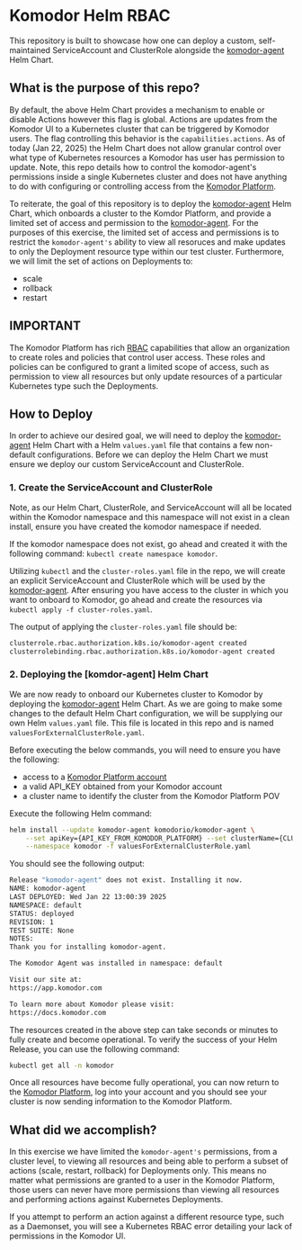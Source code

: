 # Komodor Helm RBAC

This repository is built to showcase how one can deploy a custom, self-maintained ServiceAccount and ClusterRole alongside the [komodor-agent] Helm Chart.

## What is the purpose of this repo?

By default, the above Helm Chart provides a mechanism to enable or disable Actions however this flag is global. Actions are updates from the Komodor UI to a Kubernetes cluster that can be triggered by Komodor users. The flag controlling this behavior is the `capabilities.actions`. As of today (Jan 22, 2025) the Helm Chart does not allow granular control over what type of Kubernetes resources a Komodor has user has permission to update. Note, this repo details how to control the komodor-agent's permissions inside a single Kubernetes cluster and does not have anything to do with configuring or controlling access from the [Komodor Platform](https://app.komodor.com). 

To reiterate, the goal of this repository is to deploy the [komodor-agent] Helm Chart, which onboards a cluster to the Komdor Platform, and provide a limited set of access and permission to the [komodor-agent]. For the purposes of this exercise, the limited set of access and permissions is to restrict the `komodor-agent's` ability to view all resoruces and make updates to only the Deployment resource type within our test cluster. Furthermore, we will limit the set of actions on Deployments to:

- scale
- rollback
- restart

## IMPORTANT

The Komodor Platform has rich [RBAC](https://help.komodor.com/hc/en-us/articles/22434021963154-RBAC) capabilities that allow an organization to create roles and policies that control user access. These roles and policies can be configured to grant a limited scope of access, such as permission to view all resources but only update resources of a particular Kubernetes type such the Deployments.

## How to Deploy

In order to achieve our desired goal, we will need to deploy the [komodor-agent] Helm Chart with a Helm `values.yaml` file that contains a few non-default configurations. Before we can deploy the Helm Chart we must ensure we deploy our custom ServiceAccount and ClusterRole.

### 1. Create the ServiceAccount and ClusterRole

Note, as our Helm Chart, ClusterRole, and ServiceAccount will all be located within the Komodor namespace and this namespace will not exist in a clean install, ensure you have created the komodor namespace if needed.

If the komodor namespace does not exist, go ahead and created it with the following command: `kubectl create namespace komodor`.

Utilizing `kubectl` and the `cluster-roles.yaml` file in the repo, we will create an explicit ServiceAccount and ClusterRole which will be used by the [komodor-agent]. After ensuring you have access to the cluster in which you want to onboard to Komodor, go ahead and create the resources via `kubectl apply -f cluster-roles.yaml`.

The output of applying the `cluster-roles.yaml` file should be:

```bash
clusterrole.rbac.authorization.k8s.io/komodor-agent created
clusterrolebinding.rbac.authorization.k8s.io/komodor-agent created
```

### 2. Deploying the [komdor-agent] Helm Chart

We are now ready to onboard our Kubernetes cluster to Komodor by deploying the [komodor-agent] Helm Chart. As we are going to make some changes to the default Helm Chart configuration, we will be supplying our own Helm `values.yaml` file. This file is located in this repo and is named `valuesForExternalClusterRole.yaml`.

Before executing the below commands, you will need to ensure you have the following:

- access to a [Komodor Platform account](https://app.komodor.com)
- a valid API_KEY obtained from your Komodor account
- a cluster name to identify the cluster from the Komodor Platform POV

Execute the following Helm command:

```bash
helm install --update komodor-agent komodorio/komodor-agent \
    --set apiKey={API_KEY_FROM_KOMODOR_PLATFORM} --set clusterName={CLUSTER_NAME_IN_KOMODOR_PLATFORM} \
    --namespace komodor -f valuesForExternalClusterRole.yaml
```

You should see the following output:

```bash
Release "komodor-agent" does not exist. Installing it now.
NAME: komodor-agent
LAST DEPLOYED: Wed Jan 22 13:00:39 2025
NAMESPACE: default
STATUS: deployed
REVISION: 1
TEST SUITE: None
NOTES:
Thank you for installing komodor-agent.

The Komodor Agent was installed in namespace: default

Visit our site at:
https://app.komodor.com

To learn more about Komodor please visit:
https://docs.komodor.com
```

The resources created in the above step can take seconds or minutes to fully create and become operational. To verify the success of your Helm Release, you can use the following command:

```bash
kubectl get all -n komodor
```

Once all resources have become fully operational, you can now return to the [Komodor Platform](https://app.komodor.com), log into your account and you should see your cluster is now sending information to the Komodor Platform.

## What did we accomplish?

In this exercise we have limited the `komodor-agent's` permissions, from a cluster level, to viewing all resources and being able to perform a subset of actions (scale, restart, rollback) for Deployments only. This means no matter what permissions are granted to a user in the Komodor Platform, those users can never have more permissions than viewing all resources and performing actions against Kubernetes Deployments.

If you attempt to perform an action against a different resource type, such as a Daemonset, you will see a Kubernetes RBAC error detailing your lack of permissions in the Komodor UI.

[komodor-agent]: https://github.com/komodorio/helm-charts/tree/master/charts/komodor-agent
